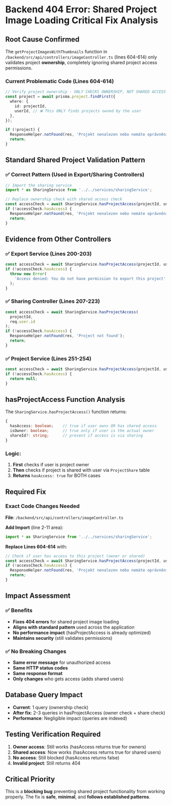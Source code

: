 # Backend 404 Error: Shared Project Image Loading Critical Fix Analysis

## Root Cause Confirmed

The `getProjectImagesWithThumbnails` function in `/backend/src/api/controllers/imageController.ts` (lines 604-614) only validates project **ownership**, completely ignoring shared project access permissions.

### Current Problematic Code (Lines 604-614)

```typescript
// Verify project ownership - ONLY CHECKS OWNERSHIP, NOT SHARED ACCESS
const project = await prisma.project.findFirst({
  where: {
    id: projectId,
    userId, // ❌ This ONLY finds projects owned by the user
  },
});

if (!project) {
  ResponseHelper.notFound(res, 'Projekt nenalezen nebo nemáte oprávnění');
  return;
}
```

## Standard Shared Project Validation Pattern

### ✅ Correct Pattern (Used in Export/Sharing Controllers)

```typescript
// Import the sharing service
import * as SharingService from '../../services/sharingService';

// Replace ownership check with shared access check
const accessCheck = await SharingService.hasProjectAccess(projectId, userId);
if (!accessCheck.hasAccess) {
  ResponseHelper.notFound(res, 'Projekt nenalezen nebo nemáte oprávnění');
  return;
}
```

## Evidence from Other Controllers

### ✅ Export Service (Lines 200-203)

```typescript
const accessCheck = await SharingService.hasProjectAccess(projectId, userId);
if (!accessCheck.hasAccess) {
  throw new Error(
    'Access denied: You do not have permission to export this project'
  );
}
```

### ✅ Sharing Controller (Lines 207-223)

```typescript
const accessCheck = await SharingService.hasProjectAccess(
  projectId,
  req.user.id
);
if (!accessCheck.hasAccess) {
  ResponseHelper.notFound(res, 'Project not found');
  return;
}
```

### ✅ Project Service (Lines 251-254)

```typescript
const accessCheck = await SharingService.hasProjectAccess(projectId, userId);
if (!accessCheck.hasAccess) {
  return null;
}
```

## hasProjectAccess Function Analysis

The `SharingService.hasProjectAccess()` function returns:

```typescript
{
  hasAccess: boolean;    // true if user owns OR has shared access
  isOwner: boolean;      // true only if user is the actual owner
  shareId?: string;      // present if access is via sharing
}
```

### Logic:

1. **First** checks if user is project owner
2. **Then** checks if project is shared with user via `ProjectShare` table
3. **Returns** `hasAccess: true` for BOTH cases

## Required Fix

### Exact Code Changes Needed

**File**: `/backend/src/api/controllers/imageController.ts`

**Add Import** (line 2-11 area):

```typescript
import * as SharingService from '../../services/sharingService';
```

**Replace Lines 604-614** with:

```typescript
// Check if user has access to this project (owner or shared)
const accessCheck = await SharingService.hasProjectAccess(projectId, userId);
if (!accessCheck.hasAccess) {
  ResponseHelper.notFound(res, 'Projekt nenalezen nebo nemáte oprávnění');
  return;
}
```

## Impact Assessment

### ✅ Benefits

- **Fixes 404 errors** for shared project image loading
- **Aligns with standard pattern** used across the application
- **No performance impact** (hasProjectAccess is already optimized)
- **Maintains security** (still validates permissions)

### ✅ No Breaking Changes

- **Same error message** for unauthorized access
- **Same HTTP status codes**
- **Same response format**
- **Only changes** who gets access (adds shared users)

## Database Query Impact

- **Current**: 1 query (ownership check)
- **After fix**: 2-3 queries in hasProjectAccess (owner check + share check)
- **Performance**: Negligible impact (queries are indexed)

## Testing Verification Required

1. **Owner access**: Still works (hasAccess returns true for owners)
2. **Shared access**: Now works (hasAccess returns true for shared users)
3. **No access**: Still blocked (hasAccess returns false)
4. **Invalid project**: Still returns 404

## Critical Priority

This is a **blocking bug** preventing shared project functionality from working properly. The fix is **safe**, **minimal**, and **follows established patterns**.

